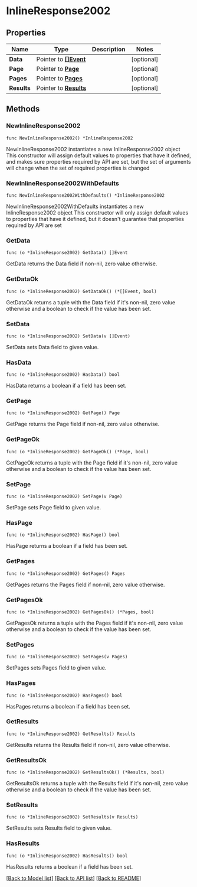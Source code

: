 # InlineResponse2002

## Properties

Name | Type | Description | Notes
------------ | ------------- | ------------- | -------------
**Data** | Pointer to [**[]Event**](Event.md) |  | [optional] 
**Page** | Pointer to [**Page**](Page.md) |  | [optional] 
**Pages** | Pointer to [**Pages**](Pages.md) |  | [optional] 
**Results** | Pointer to [**Results**](Results.md) |  | [optional] 

## Methods

### NewInlineResponse2002

`func NewInlineResponse2002() *InlineResponse2002`

NewInlineResponse2002 instantiates a new InlineResponse2002 object
This constructor will assign default values to properties that have it defined,
and makes sure properties required by API are set, but the set of arguments
will change when the set of required properties is changed

### NewInlineResponse2002WithDefaults

`func NewInlineResponse2002WithDefaults() *InlineResponse2002`

NewInlineResponse2002WithDefaults instantiates a new InlineResponse2002 object
This constructor will only assign default values to properties that have it defined,
but it doesn't guarantee that properties required by API are set

### GetData

`func (o *InlineResponse2002) GetData() []Event`

GetData returns the Data field if non-nil, zero value otherwise.

### GetDataOk

`func (o *InlineResponse2002) GetDataOk() (*[]Event, bool)`

GetDataOk returns a tuple with the Data field if it's non-nil, zero value otherwise
and a boolean to check if the value has been set.

### SetData

`func (o *InlineResponse2002) SetData(v []Event)`

SetData sets Data field to given value.

### HasData

`func (o *InlineResponse2002) HasData() bool`

HasData returns a boolean if a field has been set.

### GetPage

`func (o *InlineResponse2002) GetPage() Page`

GetPage returns the Page field if non-nil, zero value otherwise.

### GetPageOk

`func (o *InlineResponse2002) GetPageOk() (*Page, bool)`

GetPageOk returns a tuple with the Page field if it's non-nil, zero value otherwise
and a boolean to check if the value has been set.

### SetPage

`func (o *InlineResponse2002) SetPage(v Page)`

SetPage sets Page field to given value.

### HasPage

`func (o *InlineResponse2002) HasPage() bool`

HasPage returns a boolean if a field has been set.

### GetPages

`func (o *InlineResponse2002) GetPages() Pages`

GetPages returns the Pages field if non-nil, zero value otherwise.

### GetPagesOk

`func (o *InlineResponse2002) GetPagesOk() (*Pages, bool)`

GetPagesOk returns a tuple with the Pages field if it's non-nil, zero value otherwise
and a boolean to check if the value has been set.

### SetPages

`func (o *InlineResponse2002) SetPages(v Pages)`

SetPages sets Pages field to given value.

### HasPages

`func (o *InlineResponse2002) HasPages() bool`

HasPages returns a boolean if a field has been set.

### GetResults

`func (o *InlineResponse2002) GetResults() Results`

GetResults returns the Results field if non-nil, zero value otherwise.

### GetResultsOk

`func (o *InlineResponse2002) GetResultsOk() (*Results, bool)`

GetResultsOk returns a tuple with the Results field if it's non-nil, zero value otherwise
and a boolean to check if the value has been set.

### SetResults

`func (o *InlineResponse2002) SetResults(v Results)`

SetResults sets Results field to given value.

### HasResults

`func (o *InlineResponse2002) HasResults() bool`

HasResults returns a boolean if a field has been set.


[[Back to Model list]](../README.md#documentation-for-models) [[Back to API list]](../README.md#documentation-for-api-endpoints) [[Back to README]](../README.md)


